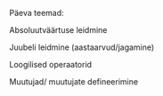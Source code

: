Päeva teemad:

Absoluutväärtuse leidmine

Juubeli leidmine (aastaarvud/jagamine)

Loogilised operaatorid

Muutujad/ muutujate defineerimine

